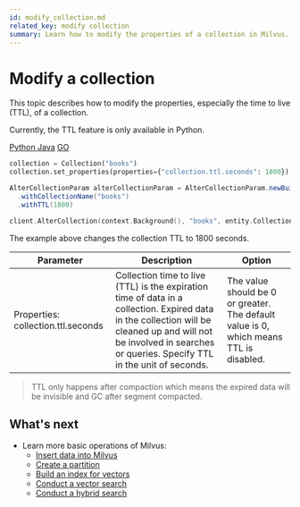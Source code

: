 ```yaml
---
id: modify_collection.md
related_key: modify collection
summary: Learn how to modify the properties of a collection in Milvus.
---
```


# Modify a collection

This topic describes how to modify the properties, especially the time to live (TTL), of a collection.

Currently, the TTL feature is only available in Python.

<div class="multipleCode">
  <a href="#python">Python </a>
  <a href="#java">Java</a>
  <a href="#go">GO</a>
</div>

```python
collection = Collection("books")
collection.set_properties(properties={"collection.ttl.seconds": 1800})
```

```java
AlterCollectionParam alterCollectionParam = AlterCollectionParam.newBuilder
  .withCollectionName("books")
  .withTTL(1800)
```

```go
client.AlterCollection(context.Background(), "books", entity.CollectionTTL(1800))
```

The example above changes the collection TTL to 1800 seconds.

|  Parameter                         |   Description                                                |   Option                            |
| ---------------------------------- | ------------------------------------------------------------ | ----------------------------------- |
| Properties: collection.ttl.seconds | Collection time to live (TTL) is the expiration time of data in a collection. Expired data in the collection will be cleaned up and will not be involved in searches or queries. Specify TTL in the unit of seconds. | The value should be 0 or greater. The default value is 0, which means TTL is disabled. |


> TTL only happens after compaction which means the expired data will be invisible and GC after segment compacted. 
## What's next

- Learn more basic operations of Milvus:
  - [Insert data into Milvus](insert_data.md)
  - [Create a partition](create_partition.md)
  - [Build an index for vectors](build_index.md)
  - [Conduct a vector search](search.md)
  - [Conduct a hybrid search](hybridsearch.md)
